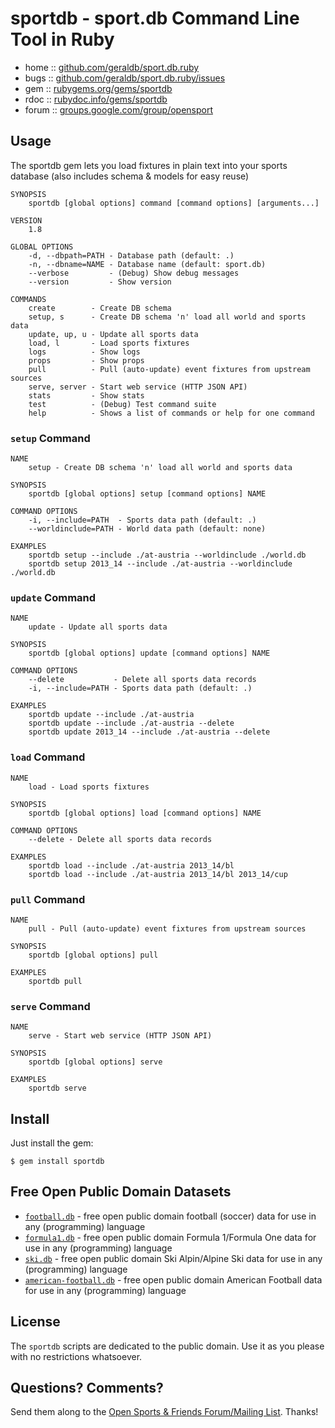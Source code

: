 # sportdb - sport.db Command Line Tool in Ruby


<!--
[![Build Status](https://secure.travis-ci.org/geraldb/sport.db.ruby.png?branch=master)](http://travis-ci.org/geraldb/sport.db.ruby)
-->

* home  :: [github.com/geraldb/sport.db.ruby](https://github.com/geraldb/sport.db.ruby)
* bugs  :: [github.com/geraldb/sport.db.ruby/issues](https://github.com/geraldb/sport.db.ruby/issues)
* gem   :: [rubygems.org/gems/sportdb](https://rubygems.org/gems/sportdb)
* rdoc  :: [rubydoc.info/gems/sportdb](http://rubydoc.info/gems/sportdb)
* forum :: [groups.google.com/group/opensport](https://groups.google.com/group/opensport)


## Usage

The sportdb gem lets you load fixtures in plain text into your sports database (also includes schema & models for easy reuse) 

~~~
SYNOPSIS
    sportdb [global options] command [command options] [arguments...]

VERSION
    1.8

GLOBAL OPTIONS
    -d, --dbpath=PATH - Database path (default: .)
    -n, --dbname=NAME - Database name (default: sport.db)
    --verbose         - (Debug) Show debug messages
    --version         - Show version

COMMANDS
    create        - Create DB schema
    setup, s      - Create DB schema 'n' load all world and sports data
    update, up, u - Update all sports data
    load, l       - Load sports fixtures
    logs          - Show logs
    props         - Show props
    pull          - Pull (auto-update) event fixtures from upstream sources  
    serve, server - Start web service (HTTP JSON API)
    stats         - Show stats
    test          - (Debug) Test command suite
    help          - Shows a list of commands or help for one command
~~~


### `setup` Command

~~~
NAME
    setup - Create DB schema 'n' load all world and sports data

SYNOPSIS
    sportdb [global options] setup [command options] NAME

COMMAND OPTIONS
    -i, --include=PATH  - Sports data path (default: .)
    --worldinclude=PATH - World data path (default: none)

EXAMPLES
    sportdb setup --include ./at-austria --worldinclude ./world.db
    sportdb setup 2013_14 --include ./at-austria --worldinclude ./world.db
~~~


### `update` Command

~~~
NAME
    update - Update all sports data

SYNOPSIS
    sportdb [global options] update [command options] NAME

COMMAND OPTIONS
    --delete           - Delete all sports data records
    -i, --include=PATH - Sports data path (default: .)

EXAMPLES
    sportdb update --include ./at-austria
    sportdb update --include ./at-austria --delete
    sportdb update 2013_14 --include ./at-austria --delete
~~~

### `load` Command

~~~
NAME
    load - Load sports fixtures

SYNOPSIS
    sportdb [global options] load [command options] NAME

COMMAND OPTIONS
    --delete - Delete all sports data records

EXAMPLES
    sportdb load --include ./at-austria 2013_14/bl
    sportdb load --include ./at-austria 2013_14/bl 2013_14/cup
~~~


### `pull` Command

~~~
NAME
    pull - Pull (auto-update) event fixtures from upstream sources

SYNOPSIS
    sportdb [global options] pull

EXAMPLES
    sportdb pull
~~~


### `serve` Command

~~~
NAME
    serve - Start web service (HTTP JSON API)

SYNOPSIS
    sportdb [global options] serve 

EXAMPLES
    sportdb serve
~~~



## Install

Just install the gem:

    $ gem install sportdb


## Free Open Public Domain Datasets

- [`football.db`](https://github.com/openfootball) - free open public domain football (soccer) data for use in any (programming) language
- [`formula1.db`](https://github.com/opensport/formula1.db) - free open public domain Formula 1/Formula One data for use in any (programming) language
- [`ski.db`](https://github.com/opensport/ski.db) - free open public domain Ski Alpin/Alpine Ski data for use in any (programming) language
- [`american-football.db`](https://github.com/opensport/american-football.db) - free open public domain American Football data for use in any (programming) language


## License

The `sportdb` scripts are dedicated to the public domain.
Use it as you please with no restrictions whatsoever.


## Questions? Comments?

Send them along to the
[Open Sports & Friends Forum/Mailing List](http://groups.google.com/group/opensport).
Thanks!
